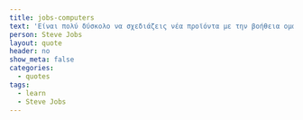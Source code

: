 ```yaml
---
title: jobs-computers
text: 'Είναι πολύ δύσκολο να σχεδιάζεις νέα προϊόντα με την βοήθεια ομάδων εστίασης. Πολλές φορές οι άνθρωποι δεν ξέρουν τι θέλουν μέχρι να τους το δείξεις.'
person: Steve Jobs
layout: quote
header: no
show_meta: false
categories:
  - quotes
tags:
  - learn
  - Steve Jobs
---
```

